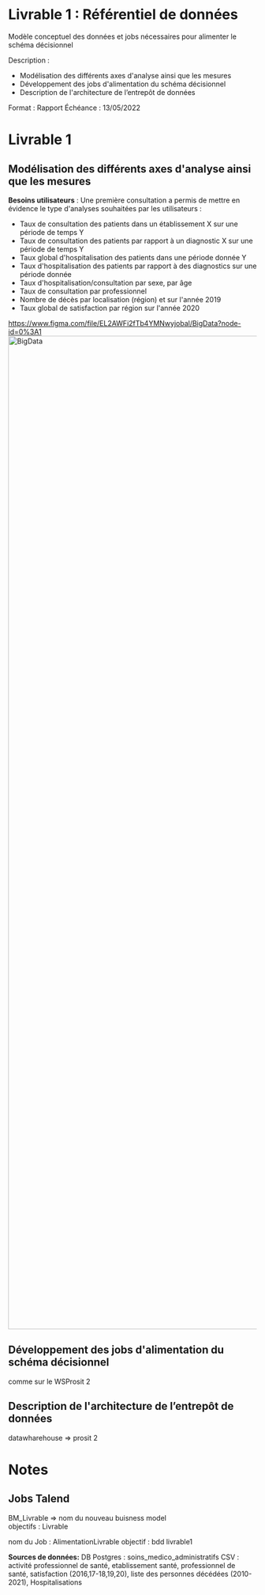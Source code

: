 # Livrable 1 : Référentiel de données
Modèle conceptuel des données et jobs nécessaires pour alimenter le schéma décisionnel

Description :
- Modélisation des différents axes d'analyse ainsi que les mesures
- Développement des jobs d'alimentation du schéma décisionnel
- Description de l'architecture de l’entrepôt de données

Format : Rapport
Échéance : 13/05/2022

# Livrable 1

## Modélisation des différents axes d'analyse ainsi que les mesures
**Besoins utilisateurs** : 
Une première consultation a permis de mettre en évidence le type d'analyses souhaitées par les utilisateurs :
- Taux de consultation des patients dans un établissement X sur une période de temps Y
- Taux de consultation des patients par rapport à un diagnostic X sur une période de temps Y
- Taux global d'hospitalisation des patients dans une période donnée Y
- Taux d'hospitalisation des patients par rapport à des diagnostics sur une période donnée
- Taux d'hospitalisation/consultation par sexe, par âge
- Taux de consultation par professionnel
- Nombre de décès par localisation (région) et sur l'année 2019
- Taux global de satisfaction par région sur l'année 2020

https://www.figma.com/file/EL2AWFi2fTb4YMNwyjobal/BigData?node-id=0%3A1
<img width="2009" alt="BigData" src="https://user-images.githubusercontent.com/56393986/167380532-11b296bb-d3b8-48e6-ae30-af4d88ee4af8.png">

## Développement des jobs d'alimentation du schéma décisionnel
comme sur le WSProsit 2

## Description de l'architecture de l’entrepôt de données
datawharehouse => prosit 2

# Notes
## Jobs Talend
BM_Livrable => nom du nouveau buisness model  
objectifs : Livrable

nom du Job : AlimentationLivrable
objectif : bdd livrable1

**Sources de données:**
DB Postgres : soins_medico_administratifs
CSV : activité professionnel de santé, etablissement santé, professionnel de santé, satisfaction (2016,17-18,19,20), liste des personnes décédées (2010-2021), Hospitalisations




